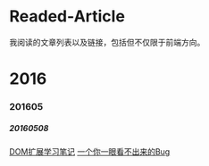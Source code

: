 # Readed-Article
我阅读的文章列表以及链接，包括但不仅限于前端方向。
# 2016
### 201605
##### 20160508
[DOM扩展学习笔记](http://www.cnblogs.com/venoral/p/5459495.html)
[一个你一眼看不出来的Bug](https://segmentfault.com/a/1190000005037758)
